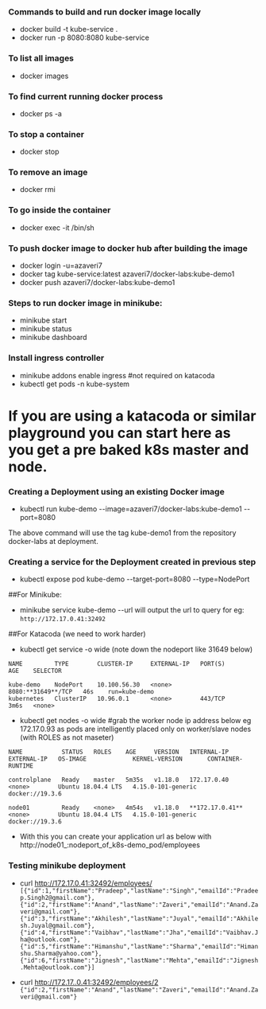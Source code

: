 ### Commands to build and run docker image locally
* docker build -t kube-service .
* docker run -p 8080:8080 kube-service

### To list all images
* docker images

### To find current running docker process
* docker ps -a

### To stop a container
* docker stop

### To remove an image
* docker rmi 

### To go inside the container
* docker exec -it /bin/sh

### To push docker image to docker hub after building the image
* docker login -u=azaveri7
* docker tag kube-service:latest azaveri7/docker-labs:kube-demo1
* docker push azaveri7/docker-labs:kube-demo1

### Steps to run docker image in minikube:
* minikube start
* minikube status
* minikube dashboard

### Install ingress controller
* minikube addons enable ingress #not required on katacoda
* kubectl get pods -n kube-system

# If you are using a katacoda or similar playground you can start here as you get a pre baked k8s master and node.

### Creating a Deployment using an existing Docker image
* kubectl run kube-demo --image=azaveri7/docker-labs:kube-demo1 --port=8080

The above command will use the tag kube-demo1 from the repository docker-labs at
deployment.

### Creating a service for the Deployment created in previous step
* kubectl expose pod kube-demo --target-port=8080 --type=NodePort

##For Minikube: 
* minikube service kube-demo --url will output the url to query
for eg:
```http://172.17.0.41:32492```

##For Katacoda (we need to work harder)
* kubectl get service -o wide (note down the nodeport like 31649 below) 
```
NAME         TYPE        CLUSTER-IP     EXTERNAL-IP   PORT(S)          AGE    SELECTOR

kube-demo    NodePort    10.100.56.30   <none>        8080:**31649**/TCP   46s    run=kube-demo
kubernetes   ClusterIP   10.96.0.1      <none>        443/TCP          3m6s   <none>
```

* kubectl  get nodes -o wide #grab the worker node ip address below eg 172.17.0.93 as pods are intelligently placed only on worker/slave  nodes (with ROLES as not maseter)

```
NAME           STATUS   ROLES    AGE     VERSION   INTERNAL-IP   EXTERNAL-IP   OS-IMAGE             KERNEL-VERSION       CONTAINER-RUNTIME

controlplane   Ready    master   5m35s   v1.18.0   172.17.0.40   <none>        Ubuntu 18.04.4 LTS   4.15.0-101-generic   docker://19.3.6
  
node01         Ready    <none>   4m54s   v1.18.0   **172.17.0.41**   <none>        Ubuntu 18.04.4 LTS   4.15.0-101-generic   docker://19.3.6
```

* With this you can create your application url as below with http://node01_:nodeport_of_k8s-demo_pod/employees 

### Testing minikube deployment
* curl http://172.17.0.41:32492/employees/
```[{"id":1,"firstName":"Pradeep","lastName":"Singh","emailId":"Pradeep.Singh2@gmail.com"},{"id":2,"firstName":"Anand","lastName":"Zaveri","emailId":"Anand.Zaveri@gmail.com"},{"id":3,"firstName":"Akhilesh","lastName":"Juyal","emailId":"Akhilesh.Juyal@gmail.com"},{"id":4,"firstName":"Vaibhav","lastName":"Jha","emailId":"Vaibhav.Jha@outlook.com"},{"id":5,"firstName":"Himanshu","lastName":"Sharma","emailId":"Himanshu.Sharma@yahoo.com"},{"id":6,"firstName":"Jignesh","lastName":"Mehta","emailId":"Jignesh.Mehta@outlook.com"}]```

* curl http://172.17..0.41:32492/employees/2
```{"id":2,"firstName":"Anand","lastName":"Zaveri","emailId":"Anand.Zaveri@gmail.com"}```
